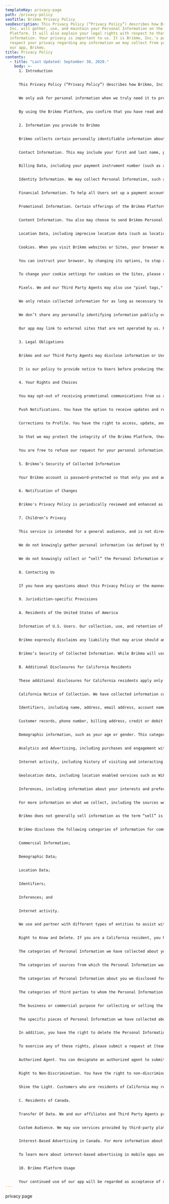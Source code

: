 ```yaml
---
templateKey: privacy-page
path: /privacy-policy
seoTitle: Brikmo Privacy Policy
seoDescription: This Privacy Policy (“Privacy Policy”) describes how Brikmo,
  Inc. will gather, use, and maintain your Personal Information on the Brikmo
  Platform. It will also explain your legal rights with respect to that
  information. Your privacy is important to us. It is Brikmo, Inc.'s policy to
  respect your privacy regarding any information we may collect from you through
  our app, Brikmo.
title: Privacy Policy
contents:
  - title: "Last Updated: September 30, 2020."
    body: >-
      1. Introduction


      This Privacy Policy (“Privacy Policy”) describes how Brikmo, Inc. will gather, use, and maintain your Personal Information on the Brikmo Platform. It will also explain your legal rights with respect to that information. Your privacy is important to us. It is Brikmo, Inc.'s policy to respect your privacy regarding any information we may collect from you through our app, Brikmo.


      We only ask for personal information when we truly need it to provide a service to you. We collect it by fair and lawful means, with your knowledge and consent. We also let you know why we’re collecting it and how it will be used.


      By using the Brikmo Platform, you confirm that you have read and understand this Privacy Policy, and our Terms of Service (together referred to herein as the “Agreement”). The Agreement governs the use of the Brikmo Platform. Brikmo will collect, use, and maintain information consistent with the Agreement.


      2. Information you provide to Brikmo


      Brikmo collects certain personally identifiable information about you, including information that is reasonably capable of being associated with you (“Information”). Examples of Information that Brikmo collects include but are not limited to:


      Contact Information. This may include your first and last name, postal address, telephone number, and email address.


      Billing Data, including your payment instrument number (such as a credit or debit card number), expiration date, and security code as necessary to process your payments.


      Identity Information. We may collect Personal Information, such as your date of birth and address, national identification number if applicable, together with the result of basic criminal record checks as provided by you, or by our Third Party Agents, as applicable and to the extent permitted by law in your jurisdiction, and to validate your identity.


      Financial Information. To help all Users set up a payment account and to help make payments to Helpers and pay fees to Brikmo, we may collect financial information, including credit card number, bank routing numbers, tax information, taxpayer identification number, and other payment information, as applicable. We use Financial Information in order to operate the Brikmo Platform and to ensure that Helpers are paid by Customers. We do this as necessary for our legitimate interests in providing our platform and services and to fulfill our contracts with Users. To keep your financial data secure, we have contracted with a secure third party to maintain and process your payment card information.


      Promotional Information. Certain offerings of the Brikmo Platform, such as newsletters, surveys, contests, and the like are optional and so you are not required to enter them or to give us your data in connection with them. Where you do consent to take advantage of Brikmo Platform offerings, we will use your data to (as applicable) send you newsletters and other communications that are tailored based on information we have about you, or to operate and manage the survey, contest or similar offering in connection with our legitimate interest in promoting our business and the Brikmo Platform. To opt-out of receiving marketing communications from us, please see the Choice/Opt-Out section below.


      Content Information. You also may choose to send Brikmo Personal Information in an email or chat message containing inquiries about the Brikmo Platform and we use this Information in order to help us respond to your inquiry. We also collect content within any messages you exchange with other Users through the Service (such as through our chat functionality), and we will never use or share such information for marketing purposes.


      Location Data, including imprecise location data (such as location derived from an IP address or data that indicates a city or postal code level), and, with your consent, precise location data (such as latitude/longitude data). When you visit the Brikmo Platform via a native mobile application, we use, with your consent when required under applicable law, GPS technology (or other similar technology) to determine your current location in order to determine the city you are located in and display a relevant location map. We will not share your current location obtained in this manner with other Users.


      Cookies. When you visit Brikmo websites or Sites, your browser may automatically transmit information to these websites throughout the visit. In a similar way, when you use our mobile applications, we will access and use mobile device IDs to recognize your device. We use “cookies” and equivalent technologies to collect information through our Site and Apps. Cookies are small data files stored on your device that act as a unique tag to identify your browser.


      You can instruct your browser, by changing its options, to stop accepting cookies or to prompt you before accepting a cookie from the websites you visit. If you do not accept cookies, however, you will not be able to use all portions or all functionalities of the Brikmo Platform.


      To change your cookie settings for cookies on the Sites, please click on the following addresses based on the browser you use: Internet Explorer/Microsoft Edge, Safari, Chrome, Firefox, and Opera.


      Pixels. We and our Third Party Agents may also use "pixel tags," "web beacons," "clear GIFs," or similar means in connection with the Brikmo Platform and HTML-formatted email messages to, among other things, track the actions of Users and email recipients, determine the success of marketing campaigns, and compile statistics about Site usage and response rates.


      We only retain collected information for as long as necessary to provide you with your requested service. What data we store, we’ll protect within commercially acceptable means to prevent loss and theft, as well as unauthorized access, disclosure, copying, use or modification.


      We don’t share any personally identifying information publicly or with third-parties, except when required to by law. We may receive additional information about you, such as demographic data, Financial Information, or fraud detection information, from Third Party Agents and combine it with other information that we have about you, to the extent permitted by law, in order to comply with our legal obligations and for the legitimate interest in improving the Brikmo Platform. Brikmo may work with Third Party Agents to perform identity checks, criminal background checks, and right to work checks on Helpers, if applicable and permitted by local law, in order to advance our legitimate interests in ensuring the safety of our Users and maintaining the integrity of the Brikmo Platform.


      Our app may link to external sites that are not operated by us. Please be aware that we have no control over the content and practices of these sites, and cannot accept responsibility or liability for their respective privacy policies.


      3. Legal Obligations


      Brikmo and our Third Party Agents may disclose information or User Generated Content, including location data or communication data, to a third party if required or permitted to do so by law or pursuant to a court order, warrant or subpoena. Brikmo reserves the right to disclose Personal Information from both private and public areas of the Site(s) and the Brikmo Platform in the absence of a court order, warrant or subpoena, to the extent permitted by applicable law, if we are given reason to believe, in our sole discretion, that someone is performing illegal acts on the Brikmo Platform, causing injury to, or interfering with the rights of Users, the general public, or Brikmo or its partners, parents or affiliates.


      It is our policy to provide notice to Users before producing their information in response to law enforcement requests unless (i) we are prohibited or otherwise constrained by law or court order from doing so, (ii) we have reason to believe the User’s account has been compromised such that the notice would go to the wrong person, or notice would otherwise be counterproductive or would create a risk to safety, or (iii) it is an emergency request and prior notice would be impractical (in which case we may provide notice after the fact).


      4. Your Rights and Choices


      You may opt-out of receiving promotional communications from us and our Partners, remove your information from our database, choose to not receive future promotional communications related to the Brikmo Platform, or cancel your account by logging on to the Site(s) and clicking on the “Account Settings” button, or by contacting us.


      Push Notifications. You have the option to receive updates and relevant offers via push notifications in your app. These notifications can be configured in the settings of your mobile device.


      Corrections to Profile. You have the right to access, update, and correct inaccuracies in your Brikmo Profile at any time by logging in and clicking on the “Account” tab. There, you can view, update, and correct your Account information. Our databases automatically update any information you edit in your Profile under the “Account Settings” button.


      So that we may protect the integrity of the Brikmo Platform, there are certain pieces of information, such as your age, that you cannot alter yourself. For example, since children under the age of majority in their jurisdiction of residence are not allowed to register as Users, we need to take reasonable measures to preserve the accuracy of our Users' ages. The practice of State-issued identification card verification is the primary way the Brikmo Platform ensures the legitimacy of age.


      You are free to refuse our request for your personal information, with the understanding that we may be unable to provide you with some of your desired services.


      5. Brikmo’s Security of Collected Information


      Your Brikmo account is password-protected so that only you and authorized Brikmo staff have access to your account information. In order to maintain this protection, do not give your password to anyone. Also, if you share a computer, you should sign out of your Brikmo account and close the browser window before someone else logs on. This will help protect your information entered on public terminals from disclosure to third parties.


      6. Notification of Changes


      Brikmo's Privacy Policy is periodically reviewed and enhanced as necessary. This Privacy Policy might change as Brikmo updates and expands the Brikmo Platform. Brikmo will endeavor to notify you of any material changes by email. Brikmo also encourages you to review this Privacy Policy periodically.


      7. Children’s Privacy


      This service is intended for a general audience, and is not directed at children under 13 years of age. In certain jurisdictions, this minimum age may be higher. Please check the Jurisdiction-specific Provisions below for more information.


      We do not knowingly gather personal information (as defined by the U.S. Children’s Privacy Protection Act, or “COPPA”) in a manner not permitted by COPPA. If you are a parent or guardian and you believe that we have collected information from your child in a manner not permitted by law, please let us know by contacting us here. We will remove the data.


      We do not knowingly collect or “sell” the Personal Information of minors under 18 years old who are California residents.


      8. Contacting Us


      If you have any questions about this Privacy Policy or the manner in which we or our Third Party Agents treat your Personal Information, the practices of the Site, your dealings with the Brikmo Platform, or if you have technical problems, you may contact us at [team@brikmo.co](mailto:team@brikmo.co).


      9. Jurisdiction-specific Provisions


      A. Residents of the United States of America


      Information of U.S. Users. Our collection, use, and retention of the Information of U.S. Users is in accordance with applicable U.S. laws, as is our determination of what is deemed to be “personal data and/or information”. Such collection, use, and retention laws are different from those afforded to EU Users under the General Data Protection Regulation of 2018 (“GDPR”).


      Brikmo expressly disclaims any liability that may arise should any other individuals obtain the information you submit to the Brikmo Platform.


      Brikmo’s Security of Collected Information. While Brikmo will use commercially reasonable efforts to ensure the security of all Financial Information and Personal Information, we expressly disclaim any liability for any unauthorized access to or use of our secure servers and/or any and all Personal Information and/or Financial Information stored therein, and you agree to hold Brikmo harmless for any damages that may result therefrom. If you have any further questions on this issue, please refer to the Terms of Service.


      B. Additional Disclosures for California Residents


      These additional disclosures for California residents apply only to individuals who reside in California. The California Consumer Privacy Act of 2018 (“CCPA”) provides additional rights to know, delete and opt out, and requires business collecting or disclosing Personal Information to provide notice of rights California residents have and can exercise.


      California Notice of Collection. We have collected information corresponding to the following categories of information enumerated in the CCPA.


      Identifiers, including name, address, email address, account name, Tax ID number, Social Security Number, IP address - and an ID number assigned to your account.


      Customer records, phone number, billing address, credit or debit card information, employment or education information.


      Demographic information, such as your age or gender. This category includes pieces of Personal Information that also qualify as protected classification characteristics under other pre-existing California or federal laws.


      Analytics and Advertising, including purchases and engagement with the Services.


      Internet activity, including history of visiting and interacting with our Service, browser type, browser language and other information collected automatically.


      Geolocation data, including location enabled services such as WiFi and GPS.


      Inferences, including information about your interests and preferences.


      For more information on what we collect, including the sources we receive information from, review the Information Collection section. We collect and use these categories of Personal Information for the business purposes and to provide and manage our Services.


      Brikmo does not generally sell information as the term “sell” is traditionally understood. However, to the extent “sale” under the CCPA is interpreted to include advertising technology activities such as those disclosed as a “sale,” we will comply with applicable law as to such activity.


      Brikmo discloses the following categories of information for commercial purposes:


      Commercial Information;


      Demographic Data;


      Location Data;


      Identifiers;


      Inferences; and


      Internet activity.


      We use and partner with different types of entities to assist with our daily operations and manage our Service.


      Right to Know and Delete. If you are a California resident, you have the right to know certain information about our data practices in the preceding 12 months. In particular, you have the right to request the following from us:


      The categories of Personal Information we have collected about you;


      The categories of sources from which the Personal Information was collected;


      The categories of Personal Information about you we disclosed for a business purpose or sold;


      The categories of third parties to whom the Personal Information was disclosed for a business person or sold;


      The business or commercial purpose for collecting or selling the Personal Information; and


      The specific pieces of Personal Information we have collected about you.


      In addition, you have the right to delete the Personal Information we have collected from you. However, this is not an absolute right and Brikmo may have legal grounds for keeping such data.


      To exercise any of these rights, please submit a request at [team@brikmo.co](mailto:team@brikmo.co). In the request, please specify which right you are seeking to exercise and the scope of the request. We will confirm receipt of your request within 10 days. We may require specific information from you to help us verify your identity and process your request. If we are unable to verify your identity, we may deny your requests to know or delete.


      Authorized Agent. You can designate an authorized agent to submit requests on your behalf. However, we will require written proof of the agent’s permission to do so and verify your identity directly.


      Right to Non-Discrimination. You have the right to non-discriminatory treatment by us, should you exercise any of your rights.


      Shine the Light. Customers who are residents of California may request info: a list of the categories of Personal Information disclosed by us to third parties during the immediately preceding calendar year for those third parties’ own direct marketing purposes, and (ii) a list of the categories of third parties to whom we disclose such information. To exercise a request, please contact us at [team@brikmo.co](mailto:team@brikmo.co). Requests must include “Username” and “California Shine the Light Request” in the subject line of the description and include your name, street address, city, state, and ZIP code in the body. We may require additional information from you to allow us to verify your identity and are only required to respond to requests once during any calendar year. Please note that Brikmo is not required to respond to requests made by means other than through the provided email address.


      C. Residents of Canada.


      Transfer Of Data. We and our affiliates and Third Party Agents primarily store data about you, including Personal Information, on servers located and operated within the United States. If you reside or are located outside of the U.S., we may send and store your Personal Information (also commonly referred to as personal data) to the U.S. in order to provide and operate the Brikmo Platform. By accepting the terms of this Privacy Policy, you acknowledge the transfer to and processing of your Personal Information on servers located in the U.S. and other countries.


      Custom Audience. We may use services provided by third-party platforms (such as social networking or other websites) to serve targeted advertisements on such platforms to you, and we may provide a hashed version of your email address or other information to the platform provider for such purposes. To opt-out of the use of your information for such purposes, please launch the opt-out tool at <https://youradchoices.ca/choices>.


      Interest-Based Advertising in Canada. For more information about interest-based ads, or to opt out of having your web-browsing information used for behavioral advertising purposes, please visit <https://youradchoices.ca/choices>.


      To learn more about interest-based advertising in mobile apps and to opt out of this type of advertising by third-party advertising companies that participate in the DAAC’s AppChoices tool, please download the version of AppChoices for your device at <https://youradchoices.ca/appchoices/>. 


      10. Brikmo Platform Usage


      Your continued use of our app will be regarded as acceptance of our practices around privacy and personal information. If you have any questions about how we handle user data and personal information, feel free to contact us at [team@brikmo.co](mailto:team@brikmo.co).
---
```

privacy page